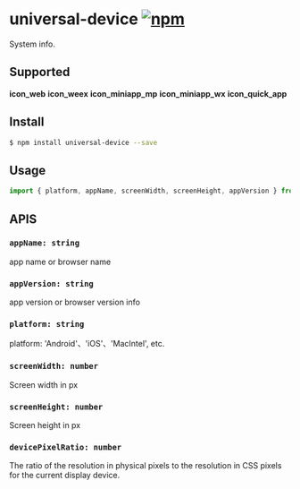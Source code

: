 # universal-device [![npm](https://img.shields.io/npm/v/universal-device.svg)](https://www.npmjs.com/package/universal-device)

System info.

## Supported
__icon_web__ __icon_weex__ __icon_miniapp_mp__ __icon_miniapp_wx__ __icon_quick_app__

## Install
```bash
$ npm install universal-device --save
```

## Usage

```javascript
import { platform, appName, screenWidth, screenHeight, appVersion } from 'universal-device';

```

## APIS

### `appName: string`
app name or browser name

### `appVersion: string`
app version or browser version info

### `platform: string`
platform: 'Android'、'iOS'、'MacIntel', etc.

### `screenWidth: number`
Screen width in px

### `screenHeight: number`
Screen height in px

### `devicePixelRatio: number`
 The ratio of the resolution in physical pixels to the resolution in CSS pixels for the current display device.
